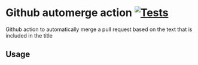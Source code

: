 # Github automerge action [![Tests](https://github.com/Vendic/github-automerge-action/actions/workflows/tests.yml/badge.svg)](https://github.com/Vendic/github-automerge-action/actions/workflows/tests.yml) 
Github action to automatically merge a pull request based on the text that is included in the title

## Usage

